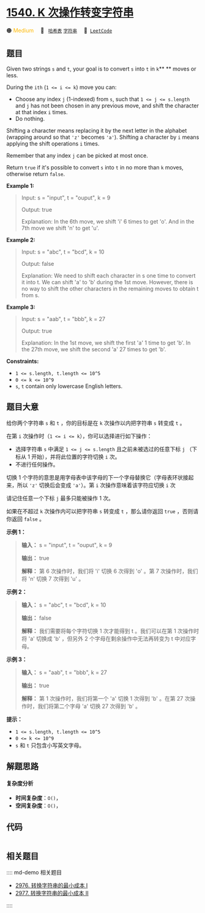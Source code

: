 # [1540. K 次操作转变字符串](https://leetcode.com/problems/can-convert-string-in-k-moves)

🟠 <font color=#ffb800>Medium</font>&emsp; 🔖&ensp; [`哈希表`](/leetcode/outline/tag/hash-table.md) [`字符串`](/leetcode/outline/tag/string.md)&emsp; 🔗&ensp;[`LeetCode`](https://leetcode.com/problems/can-convert-string-in-k-moves)


## 题目

Given two strings `s` and `t`, your goal is to convert `s` into `t` in `k`**
** moves or less.

During the `ith` (`1 <= i <= k`) move you can:

  * Choose any index `j` (1-indexed) from `s`, such that `1 <= j <= s.length` and `j` has not been chosen in any previous move, and shift the character at that index `i` times.
  * Do nothing.

Shifting a character means replacing it by the next letter in the alphabet
(wrapping around so that `'z'` becomes `'a'`). Shifting a character by `i`
means applying the shift operations `i` times.

Remember that any index `j` can be picked at most once.

Return `true` if it's possible to convert `s` into `t` in no more than `k`
moves, otherwise return `false`.



**Example 1:**

> Input: s = "input", t = "ouput", k = 9
> 
> Output: true
> 
> Explanation: In the 6th move, we shift 'i' 6 times to get 'o'. And in the 7th move we shift 'n' to get 'u'.

**Example 2:**

> Input: s = "abc", t = "bcd", k = 10
> 
> Output: false
> 
> Explanation: We need to shift each character in s one time to convert it into t. We can shift 'a' to 'b' during the 1st move. However, there is no way to shift the other characters in the remaining moves to obtain t from s.

**Example 3:**

> Input: s = "aab", t = "bbb", k = 27
> 
> Output: true
> 
> Explanation: In the 1st move, we shift the first 'a' 1 time to get 'b'. In the 27th move, we shift the second 'a' 27 times to get 'b'.

**Constraints:**

  * `1 <= s.length, t.length <= 10^5`
  * `0 <= k <= 10^9`
  * `s`, `t` contain only lowercase English letters.


## 题目大意

给你两个字符串 `s` 和 `t` ，你的目标是在 `k` 次操作以内把字符串 `s` 转变成 `t` 。

在第 `i` 次操作时（`1 <= i <= k`），你可以选择进行如下操作：

  * 选择字符串 `s` 中满足 `1 <= j <= s.length` 且之前未被选过的任意下标 `j` （下标从 1 开始），并将此位置的字符切换 `i` 次。
  * 不进行任何操作。

切换 1 个字符的意思是用字母表中该字母的下一个字母替换它（字母表环状接起来，所以 `'z'` 切换后会变成 `'a'`）。第 `i`
次操作意味着该字符应切换 `i` 次

请记住任意一个下标 `j` 最多只能被操作 1 次。

如果在不超过 `k` 次操作内可以把字符串 `s` 转变成 `t` ，那么请你返回 `true` ，否则请你返回 `false` 。



**示例 1：**

> 
> 
> 
> 
> 
> **输入：** s = "input", t = "ouput", k = 9
> 
> **输出：** true
> 
> **解释：** 第 6 次操作时，我们将 'i' 切换 6 次得到 'o' 。第 7 次操作时，我们将 'n' 切换 7 次得到 'u' 。
> 
> 

**示例 2：**

> 
> 
> 
> 
> 
> **输入：** s = "abc", t = "bcd", k = 10
> 
> **输出：** false
> 
> **解释：** 我们需要将每个字符切换 1 次才能得到 t 。我们可以在第 1 次操作时将 'a' 切换成 'b' ，但另外 2 个字母在剩余操作中无法再转变为 t 中对应字母。
> 
> 

**示例 3：**

> 
> 
> 
> 
> 
> **输入：** s = "aab", t = "bbb", k = 27
> 
> **输出：** true
> 
> **解释：** 第 1 次操作时，我们将第一个 'a' 切换 1 次得到 'b' 。在第 27 次操作时，我们将第二个字母 'a' 切换 27 次得到 'b' 。
> 
> 



**提示：**

  * `1 <= s.length, t.length <= 10^5`
  * `0 <= k <= 10^9`
  * `s` 和 `t` 只包含小写英文字母。


## 解题思路

#### 复杂度分析

- **时间复杂度**：`O()`，
- **空间复杂度**：`O()`，

## 代码

```javascript

```

## 相关题目

:::: md-demo 相关题目
- [2976. 转换字符串的最小成本 I](https://leetcode.com/problems/minimum-cost-to-convert-string-i)
- [2977. 转换字符串的最小成本 II](https://leetcode.com/problems/minimum-cost-to-convert-string-ii)

::::
